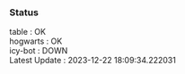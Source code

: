 ### Status


table : OK  
hogwarts : OK  
icy-bot : DOWN  
Latest Update : 2023-12-22 18:09:34.222031
